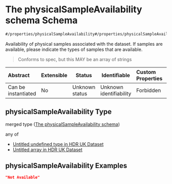 # The physicalSampleAvailability schema Schema

```txt
#/properties/physicalSampleAvailability#/properties/physicalSampleAvailability
```

Availability of physical samples associated with the dataset. If samples are available, please indicate the types of samples that are available.


> Conforms to spec, but this MAY be an array of strings
>

| Abstract            | Extensible | Status         | Identifiable            | Custom Properties | Additional Properties | Access Restrictions | Defined In                                                                                         |
| :------------------ | ---------- | -------------- | ----------------------- | :---------------- | --------------------- | ------------------- | -------------------------------------------------------------------------------------------------- |
| Can be instantiated | No         | Unknown status | Unknown identifiability | Forbidden         | Allowed               | none                | [dataset.schema.json\*](../../../schema/dataset/latest/dataset.schema.json "open original schema") |

## physicalSampleAvailability Type

merged type ([The physicalSampleAvailability schema](dataset-properties-the-physicalsampleavailability-schema.md))

any of

-   [Untitled undefined type in HDR UK Dataset](dataset-properties-the-physicalsampleavailability-schema-anyof-0.md "check type definition")
-   [Untitled array in HDR UK Dataset](dataset-properties-the-physicalsampleavailability-schema-anyof-1.md "check type definition")

## physicalSampleAvailability Examples

```json
"Not Available"
```
